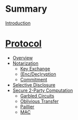 # Summary

[Introduction](./intro.md)
# [Protocol](./protocol/README.md)
  - [Overview]()
  - [Notarization](./protocol/notarization/README.md)
      - [Key Exchange](./protocol/notarization/key_exchange.md)
      - [(Enc/Dec)ryption]()
      - [Commitment]()
  - [Selective Disclosure]()
  - [Secure 2-Party Computation](./protocol/2pc/garbled_circuits.md)
    - [Garbled Circuits]()
    - [Oblivious Transfer]()
    - [Paillier]()
    - [MAC](./protocol/2pc/mac.md)